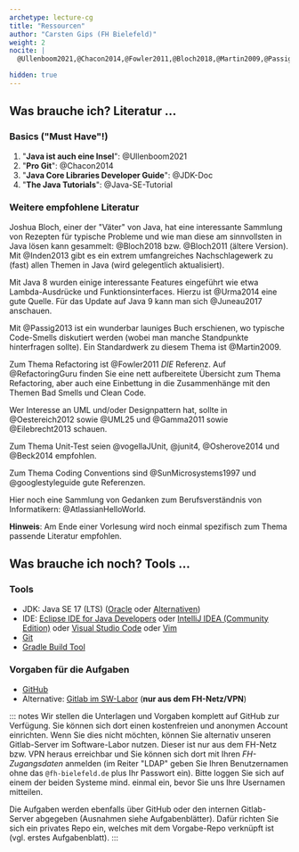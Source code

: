 ```yaml
---
archetype: lecture-cg
title: "Ressourcen"
author: "Carsten Gips (FH Bielefeld)"
weight: 2
nocite: |
  @Ullenboom2021,@Chacon2014,@Fowler2011,@Bloch2018,@Martin2009,@Passig2013,@Urma2014

hidden: true
---
```



## Was brauche ich? Literatur ...

### Basics ("Must Have"!)

1.  "**Java ist auch eine Insel**": @Ullenboom2021
2.  "**Pro Git**": @Chacon2014
3.  "**Java Core Libraries Developer Guide**": @JDK-Doc
4.  "**The Java Tutorials**": @Java-SE-Tutorial

### Weitere empfohlene Literatur

Joshua Bloch, einer der "Väter" von Java, hat eine interessante Sammlung von Rezepten für
typische Probleme und wie man diese am sinnvollsten in Java lösen kann gesammelt: @Bloch2018
bzw. @Bloch2011 (ältere Version). Mit @Inden2013 gibt es ein extrem umfangreiches Nachschlagewerk
zu (fast) allen Themen in Java (wird gelegentlich aktualisiert).

Mit Java 8 wurden einige interessante Features eingeführt wie etwa Lambda-Ausdrücke und
Funktionsinterfaces. Hierzu ist @Urma2014 eine gute Quelle. Für das Update auf Java 9 kann
man sich @Juneau2017 anschauen.

Mit @Passig2013 ist ein wunderbar launiges Buch erschienen, wo typische Code-Smells diskutiert
werden (wobei man manche Standpunkte hinterfragen sollte). Ein Standardwerk zu diesem Thema
ist @Martin2009.

Zum Thema Refactoring ist @Fowler2011 _DIE_ Referenz. Auf @RefactoringGuru finden Sie eine nett
aufbereitete Übersicht zum Thema Refactoring, aber auch eine Einbettung in die Zusammenhänge mit
den Themen Bad Smells und Clean Code.

Wer Interesse an UML und/oder Designpattern hat, sollte in @Oestereich2012 sowie @UML25 und
@Gamma2011 sowie @Eilebrecht2013 schauen.

Zum Thema Unit-Test seien @vogellaJUnit, @junit4, @Osherove2014 und @Beck2014 empfohlen.

Zum Thema Coding Conventions sind @SunMicrosystems1997 und @googlestyleguide gute Referenzen.

Hier noch eine Sammlung von Gedanken zum Berufsverständnis von Informatikern: @AtlassianHelloWorld.

**Hinweis**: Am Ende einer Vorlesung wird noch einmal spezifisch zum Thema passende Literatur empfohlen.


## Was brauche ich noch? Tools ...

### Tools

*   JDK: Java SE 17 (LTS) ([Oracle](https://www.oracle.com/java/technologies/downloads/) oder [Alternativen](https://code.visualstudio.com/docs/languages/java#_install-a-java-development-kit-jdk))
*   IDE: [Eclipse IDE for Java Developers](https://www.eclipse.org/downloads/)
    oder [IntelliJ IDEA (Community Edition)](https://www.jetbrains.com/idea/)
    oder [Visual Studio Code](https://code.visualstudio.com/)
    oder [Vim](https://www.vim.org/)
*   [Git](https://git-scm.com/)
*   [Gradle Build Tool](https://gradle.org/)

### Vorgaben für die Aufgaben

*   [GitHub](https://github.com/Programmiermethoden/Dungeon)
*   Alternative: [Gitlab im SW-Labor](http://git03-ifm-min.ad.fh-bielefeld.de/cagix/Dungeon) (**nur aus dem FH-Netz/VPN**)

::: notes
Wir stellen die Unterlagen und Vorgaben komplett auf GitHub zur Verfügung.
Sie können sich dort einen kostenfreien und anonymen Account einrichten. Wenn Sie dies nicht möchten, können
Sie alternativ unseren Gitlab-Server im Software-Labor nutzen. Dieser ist nur aus dem FH-Netz bzw. VPN heraus
erreichbar und Sie können sich dort mit Ihren _FH-Zugangsdaten_ anmelden (im Reiter "LDAP" geben Sie Ihren
Benutzernamen ohne das `@fh-bielefeld.de` plus Ihr Passwort ein). Bitte loggen Sie sich auf einem der beiden
Systeme mind. einmal ein, bevor Sie uns Ihre Usernamen mitteilen.

Die Aufgaben werden ebenfalls über GitHub oder den internen Gitlab-Server abgegeben (Ausnahmen siehe Aufgabenblätter).
Dafür richten Sie sich ein privates Repo ein, welches mit dem Vorgabe-Repo verknüpft ist (vgl. erstes Aufgabenblatt).
:::
